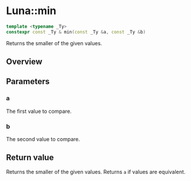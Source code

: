# Luna::min

```c++
template <typename _Ty>
constexpr const _Ty & min(const _Ty &a, const _Ty &b)
```

Returns the smaller of the given values. 

## Overview


## Parameters
### a
The first value to compare. 

### b
The second value to compare. 

## Return value
Returns the smaller of the given values. Returns `a` if values are equivalent. 

